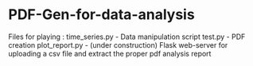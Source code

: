# PDF-Gen-for-data-analysis
Files for playing : time_series.py - Data manipulation script
                    test.py - PDF creation
                    plot_report.py - (under construction) Flask web-server for uploading a csv file and  extract the proper pdf analysis report
